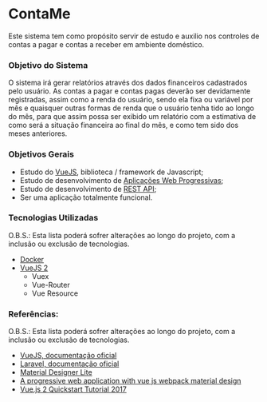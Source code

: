 # ContaMe

Este sistema tem como propósito servir de estudo e auxilio nos controles de contas a pagar e contas a receber em ambiente doméstico.

### Objetivo do Sistema

O sistema irá gerar relatórios através dos dados financeiros cadastrados pelo usuário. As contas a pagar e contas pagas deverão ser devidamente registradas, assim como a renda do usuário, sendo ela fixa ou variável por mês e quaisquer outras formas de renda que o usuário tenha tido ao longo do mês, para que assim possa ser exibido um relatório com a estimativa de como será a situação financeira ao final do mês, e como tem sido dos meses anteriores.

### Objetivos Gerais

- Estudo do [VueJS](https://vuejs.org/), biblioteca / framework de Javascript;
- Estudo de desenvolvimento de [Aplicações Web Progressivas](https://developers.google.com/web/progressive-web-apps/);
- Estudo de desenvolvimento de [REST API](http://www.restapitutorial.com/);
- Ser uma aplicação totalmente funcional.

### Tecnologias Utilizadas
O.B.S.: Esta lista poderá sofrer alterações ao longo do projeto, com a inclusão ou exclusão de tecnologias.
- [Docker](https://www.docker.com/)
- [VueJS 2](https://vuejs.org/)
  - Vuex
  - Vue-Router
  - Vue Resource

### Referências:
O.B.S.: Esta lista poderá sofrer alterações ao longo do projeto, com a inclusão ou exclusão de tecnologias.
- [VueJS, documentação oficial](https://vuejs.org/)
- [Laravel, documentação oficial](https://laravel.com/)
- [Material Designer Lite](https://getmdl.io/)
- [A progressive web application with vue js webpack material design](https://blog.sicara.com/a-progressive-web-application-with-vue-js-webpack-material-design-part-1-c243e2e6e402)
- [Vue.js 2 Quickstart Tutorial 2017](https://medium.com/codingthesmartway-com-blog/vue-js-2-quickstart-tutorial-2017-246195cfbdd2)

